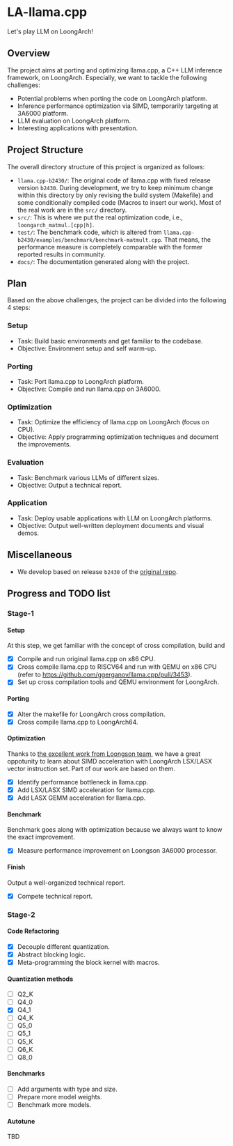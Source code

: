 # LA-llama.cpp

Let's play LLM on LoongArch!


## Overview

The project aims at porting and optimizing llama.cpp, a C++ LLM inference framework, on LoongArch.
Especially, we want to tackle the following challenges:

* Potential problems when porting the code on LoongArch platform.
* Inference performance optimization via SIMD, temporarily targeting at 3A6000 platform.
* LLM evaluation on LoongArch platform.
* Interesting applications with presentation.

## Project Structure

The overall directory structure of this project is organized as follows:
- `llama.cpp-b2430/`: The original code of llama.cpp with fixed release version `b2430`. During development, we try to keep minimum change within this directory by only revising the build system (Makefile) and some conditionally compiled code (Macros to insert our work). Most of the real work are in the `src/` directory.
- `src/`: This is where we put the real optimization code, i.e., `loongarch_matmul.[cpp|h]`.
- `test/`: The benchmark code, which is altered from `llama.cpp-b2430/examples/benchmark/benchmark-matmult.cpp`. That means, the performance measure is completely comparable with the former reported results in community.
- `docs/`: The documentation generated along with the project.

## Plan

Based on the above challenges, the project can be divided into the following 4 steps:

### Setup
- Task: Build basic environments and get familiar to the codebase.
- Objective: Environment setup and self warm-up.

### Porting
- Task: Port llama.cpp to LoongArch platform.
- Objective: Compile and run llama.cpp on 3A6000.

### Optimization
- Task: Optimize the efficiency of llama.cpp on LoongArch (focus on CPU).
- Objective: Apply programming optimization techniques and document the improvements.

### Evaluation
- Task: Benchmark various LLMs of different sizes.
- Objective: Output a technical report.

### Application
- Task: Deploy usable applications with LLM on LoongArch platforms.
- Objective: Output well-written deployment documents and visual demos.

## Miscellaneous
- We develop based on release `b2430` of the [original repo](https://github.com/ggerganov/llama.cpp/releases/tag/b2430).

## Progress and TODO list

### Stage-1

#### Setup
At this step, we get familiar with the concept of cross compilation, build and 
- [x] Compile and run original llama.cpp on x86 CPU.
- [x] Cross compile llama.cpp to RISCV64 and run with QEMU on x86 CPU (refer to https://github.com/ggerganov/llama.cpp/pull/3453).
- [x] Set up cross compilation tools and QEMU environment for LoongArch.

#### Porting
- [x] Alter the makefile for LoongArch cross compilation.
- [x] Cross compile llama.cpp to LoongArch64.

#### Optimization
Thanks to [the excellent work from Loongson team](https://github.com/ggerganov/llama.cpp/pull/6454), we have a great oppotunity to learn about SIMD acceleration with LoongArch LSX/LASX vector instruction set. Part of our work are based on them.
- [x] Identify performance bottleneck in llama.cpp.
- [x] Add LSX/LASX SIMD acceleration for llama.cpp.
- [x] Add LASX GEMM acceleration for llama.cpp.

#### Benchmark
Benchmark goes along with optimization because we always want to know the exact improvement.
- [x] Measure performance improvement on Loongson 3A6000 processor.

#### Finish
Output a well-organized technical report.
- [x] Compete technical report.

### Stage-2

#### Code Refactoring
- [x] Decouple different quantization.
- [x] Abstract blocking logic.
- [x] Meta-programming the block kernel with macros.

#### Quantization methods
- [ ] Q2_K
- [ ] Q4_0
- [x] Q4_1
- [ ] Q4_K
- [ ] Q5_0
- [ ] Q5_1
- [ ] Q5_K
- [ ] Q6_K
- [ ] Q8_0

#### Benchmarks
- [ ] Add arguments with type and size.
- [ ] Prepare more model weights.
- [ ] Benchmark more models.

#### Autotune
TBD